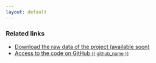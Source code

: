 ```yaml
---
layout: default
---
```


<!-- INSERT PICTURE-->


###  __Related links__
    
- <a href="{{ site.github.repository_url }}">Download the raw data of the project (available soon)</a>
- <a href="{{ site.github.repository_url }}">Access to the code on GitHub <small>{{ github_name }}</small></a>